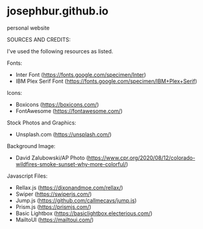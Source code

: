 # josephbur.github.io
personal website

SOURCES AND CREDITS:

I've used the following resources as listed.

Fonts:
 - Inter Font (https://fonts.google.com/specimen/Inter)
 - IBM Plex Serif Font (https://fonts.google.com/specimen/IBM+Plex+Serif)

Icons:
 - Boxicons (https://boxicons.com/)
 - FontAwesome (https://fontawesome.com/)

Stock Photos and Graphics:
 - Unsplash.com (https://unsplash.com/)

Background Image:
- David Zalubowski/AP Photo (https://www.cpr.org/2020/08/12/colorado-wildfires-smoke-sunset-why-more-colorful/)

Javascript Files:
 - Rellax.js (https://dixonandmoe.com/rellax/)
 - Swiper (https://swiperjs.com/)
 - Jump.js (https://github.com/callmecavs/jump.js)
 - Prism.js (https://prismjs.com/)
 - Basic Lightbox (https://basiclightbox.electerious.com/)
 - MailtoUI (https://mailtoui.com/)
